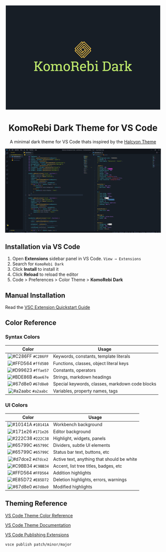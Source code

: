 <p align="center">
  <img alt="KomoRebi Dark Logo" src="https://raw.githubusercontent.com/ChubsB/KomoRebi-Dark/master/images/logo.png" width="500" />
</p>
<h1 align="center">
  KomoRebi Dark Theme for VS Code
</h1>
<p align="center">
  A minimal dark theme for VS Code thats inspired by the <a href="https://github.com/bchiang7/halcyon-vscode">Halcyon Theme</a>
</p>

![demo](https://raw.githubusercontent.com/ChubsB/KomoRebi-Dark/master/images/Demo.png)

## Installation via VS Code

1. Open **Extensions** sidebar panel in VS Code. `View → Extensions`
2. Search for `KomoRebi Dark`
3. Click **Install** to install it
4. Click **Reload** to reload the editor
5. Code > Preferences > Color Theme > **KomoRebi Dark**

## Manual Installation

Read the [VSC Extension Quickstart Guide](https://github.com/ChubsB/KomoRebi-Dark/blob/master/vsc-extension-quickstart.md)

## Color Reference

### Syntax Colors

|                               Color                                | Usage                                           |
| :----------------------------------------------------------------: | ----------------------------------------------- |
| ![#C286FF](https://via.placeholder.com/10/c3a6ff?text=+) `#C286FF` | Keywords, constants, template literals          |
| ![#FFD564](https://via.placeholder.com/10/ffd580?text=+) `#ffd580` | Functions, classes, object literal keys         |
| ![#D99623](https://via.placeholder.com/10/ffae57?text=+) `#ffae57` | Constants, operators                            |
| ![#BDE86B](https://via.placeholder.com/10/bae67e?text=+) `#bae67e` | Strings, markdown headings                      |
| ![#67d8e0](https://via.placeholder.com/10/5ccfe6?text=+) `#67d8e0` | Special keywords, classes, markdown code blocks |
| ![#a2aabc](https://via.placeholder.com/10/a2aabc?text=+) `#a2aabc` | Variables, property names, tags                 |

### UI Colors

|                               Color                                | Usage                                      |
| :----------------------------------------------------------------: | ------------------------------------------ |
| ![#10141A](https://via.placeholder.com/10/171c28?text=+) `#10141A` | Workbench background                       |
| ![#171e26](https://via.placeholder.com/10/1d2433?text=+) `#171e26` | Editor background                          |
| ![#222C38](https://via.placeholder.com/10/2f3b54?text=+) `#222C38` | Highlight, widgets, panels                 |
| ![#65799C](https://via.placeholder.com/10/6679a4?text=+) `#65799C` | Dividers, subtle UI elements               |
| ![#65799C](https://via.placeholder.com/10/8695b7?text=+) `#65799C` | Status bar text, buttons, etc              |
| ![#d7dce2](https://via.placeholder.com/10/d7dce2?text=+) `#d7dce2` | Active text, anything that should be white |
| ![#C9BB34](https://via.placeholder.com/10/ffcc66?text=+) `#C9BB34` | Accent, list tree titles, badges, etc      |
| ![#FFD564](https://via.placeholder.com/10/bae67e?text=+) `#FFD564` | Addition highlights                        |
| ![#E85D72](https://via.placeholder.com/10/ef6b73?text=+) `#E85D72` | Deletion highlights, errors, warnings      |
| ![#67d8e0](https://via.placeholder.com/10/5ccfe6?text=+) `#67d8e0` | Modified highlights                        |

## Theming Reference

[VS Code Theme Color Reference](https://code.visualstudio.com/docs/getstarted/theme-color-reference)

[VS Code Theme Documentation](https://code.visualstudio.com/docs/extensions/themes-snippets-colorizers)

[VS Code Publishing Extensions](https://code.visualstudio.com/docs/extensions/publish-extension)

```bash
vsce publish patch/minor/major
```

